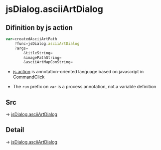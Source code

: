 # jsDialog.asciiArtDialog

## Difinition by js action

```js.js
var=createdAsciiArtPath
	?func=jsDialog.asciiArtDialog
	?args=
		&titleString=
		&imagePathString=
		&asciiArtMapConString=
```

- [js action](#) is annotation-oriented language based on javascript in CommandClick

- The `run` prefix on `var` is a process annotation, not a variable definition

## Src

-> [jsDialog.asciiArtDialog](https://github.com/puutaro/CommandClick/blob/master/app/src/main/java/com/puutaro/commandclick/fragment_lib/terminal_fragment/js_interface/dialog/JsDialog.kt#L298)

## Detail

-> [jsDialog.asciiArtDialog](https://github.com/puutaro/CommandClick/blob/master/md/developer/js_interface/details/dialog/JsDialog/asciiArtDialog.md)
